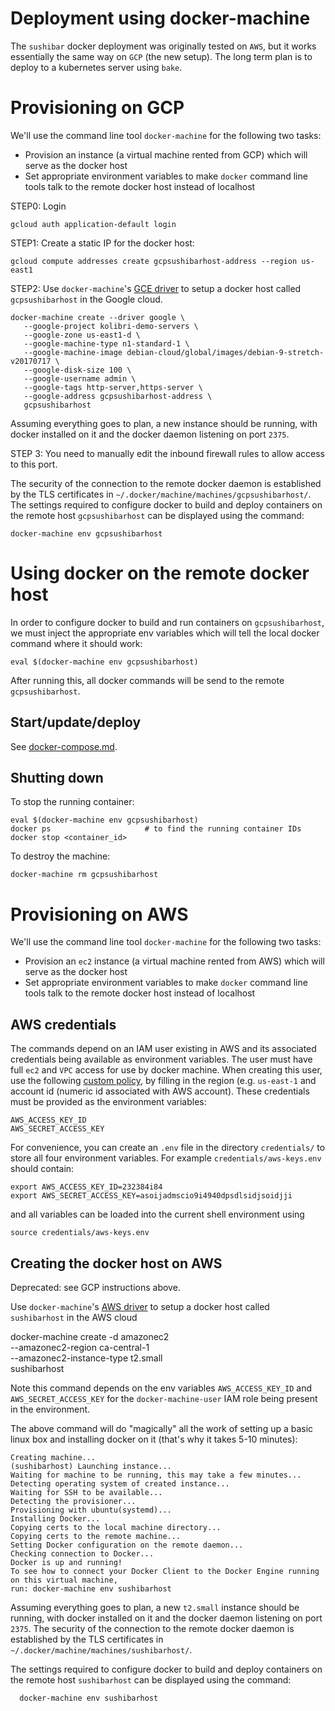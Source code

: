 Deployment using docker-machine
===============================

The `sushibar` docker deployment was originally tested on `AWS`, but it works
essentially the same way on `GCP` (the new setup). The long term plan is to
deploy to a kubernetes server using `bake`.



Provisioning on GCP
===================

We'll use the command line tool `docker-machine` for the following two tasks:
  - Provision an instance (a virtual machine rented from GCP) which will
    serve as the docker host
  - Set appropriate environment variables to make `docker` command line tools
    talk to the remote docker host instead of localhost


STEP0: Login

    gcloud auth application-default login


STEP1: Create a static IP for the docker host:

    gcloud compute addresses create gcpsushibarhost-address --region us-east1


STEP2: Use `docker-machine`'s [GCE driver](https://docs.docker.com/machine/drivers/gce/)
to setup a docker host called `gcpsushibarhost` in the Google cloud.

    docker-machine create --driver google \
       --google-project kolibri-demo-servers \
       --google-zone us-east1-d \
       --google-machine-type n1-standard-1 \
       --google-machine-image debian-cloud/global/images/debian-9-stretch-v20170717 \
       --google-disk-size 100 \
       --google-username admin \
       --google-tags http-server,https-server \
       --google-address gcpsushibarhost-address \
       gcpsushibarhost


Assuming everything goes to plan, a new instance should be running, with docker
installed on it and the docker daemon listening on port `2375`.

STEP 3: You need to manually edit the inbound firewall rules to allow access to this port.


The security of the connection to the remote docker daemon is established by the
TLS certificates in `~/.docker/machine/machines/gcpsushibarhost/`.
The settings required to configure docker to build and deploy containers on the
remote host `gcpsushibarhost` can be displayed using the command:

    docker-machine env gcpsushibarhost




Using docker on the remote docker host
======================================

In order to configure docker to build and run containers on `gcpsushibarhost`, we must
inject the appropriate env variables which will tell the local docker command
where it should work:

    eval $(docker-machine env gcpsushibarhost)

After running this, all docker commands will be send to the remote `gcpsushibarhost`.


Start/update/deploy
-------------------
See [docker-compose.md](./docker-compose.md).



Shutting down
-------------

To stop the running container:

    eval $(docker-machine env gcpsushibarhost)
    docker ps                     # to find the running container IDs
    docker stop <container_id>

To destroy the machine:

    docker-machine rm gcpsushibarhost







Provisioning on AWS
===================

We'll use the command line tool `docker-machine` for the following two tasks:
  - Provision an `ec2` instance (a virtual machine rented from AWS) which will
    serve as the docker host
  - Set appropriate environment variables to make `docker` command line tools
    talk to the remote docker host instead of localhost


AWS credentials
---------------
The commands depend on an IAM user existing in AWS and its associated credentials
being available as environment variables. The  user must have full `ec2` and `VPC`
access for use by docker machine. When creating this user, use the following
[custom policy](docs/docker_machine_user_IAM_policy.txt), by filling in the region
(e.g. `us-east-1` and account id (numeric id associated with AWS account).
These credentials must be provided as the environment variables:

    AWS_ACCESS_KEY_ID
    AWS_SECRET_ACCESS_KEY

For convenience, you can create an `.env` file in the directory `credentials/`
to store all four environment variables. For example `credentials/aws-keys.env`
should contain:

    export AWS_ACCESS_KEY_ID=232384i84
    export AWS_SECRET_ACCESS_KEY=asoijadmscio9i4940dpsdlsidjsoidjji

and all variables can be loaded into the current shell environment using

    source credentials/aws-keys.env


Creating the docker host on AWS
-------------------------------
Deprecated: see GCP instructions above.

Use `docker-machine`'s [AWS driver](https://docs.docker.com/machine/drivers/aws/)
to setup a docker host called `sushibarhost` in the AWS cloud

docker-machine create -d amazonec2 \
    --amazonec2-region ca-central-1 \
    --amazonec2-instance-type t2.small \
    sushibarhost

Note this command depends on the env variables `AWS_ACCESS_KEY_ID` and `AWS_SECRET_ACCESS_KEY`
for the `docker-machine-user` IAM role being present in the environment.

The above command will do "magically" all the work of setting up a basic linux box
and installing docker on it (that's why it takes 5-10 minutes):

    Creating machine...
    (sushibarhost) Launching instance...
    Waiting for machine to be running, this may take a few minutes...
    Detecting operating system of created instance...
    Waiting for SSH to be available...
    Detecting the provisioner...
    Provisioning with ubuntu(systemd)...
    Installing Docker...
    Copying certs to the local machine directory...
    Copying certs to the remote machine...
    Setting Docker configuration on the remote daemon...
    Checking connection to Docker...
    Docker is up and running!
    To see how to connect your Docker Client to the Docker Engine running on this virtual machine,
    run: docker-machine env sushibarhost

Assuming everything goes to plan, a new `t2.small` instance should be running,
with docker installed on it and the docker daemon listening on port `2375`.
The security of the connection to the remote docker daemon is established by the
TLS certificates in `~/.docker/machine/machines/sushibarhost/`.

The settings required to configure docker to build and deploy containers on the
remote host `sushibarhost` can be displayed using the command:

      docker-machine env sushibarhost



